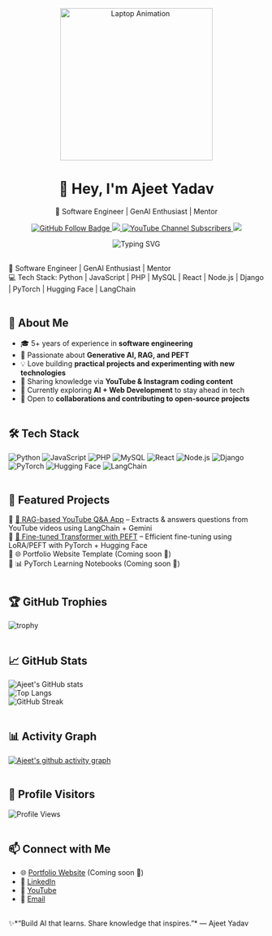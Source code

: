 <p align="center">
  <img src="https://media1.giphy.com/media/v1.Y2lkPTc5MGI3NjExdjNua2xqazNreXh3MW82YWtmYjdtNXdtbnFxeG43N2p5NnhzMTQzdiZlcD12MV9pbnRlcm5hbF9naWZfYnlfaWQmY3Q9Zw/qgQUggAC3Pfv687qPC/giphy.gif" width="300" alt="Laptop Animation">
</p>

<h1 align="center">👋 Hey, I'm Ajeet Yadav</h1>
<p align="center">
  🚀 Software Engineer | GenAI Enthusiast | Mentor  
</p>

<p align="center">
  <a href="https://github.com/AjeetCodes?tab=followers">
    <img src="https://img.shields.io/github/followers/AjeetCodes?label=Follow&style=social" alt="GitHub Follow Badge" />
  </a>
  <a href="https://www.linkedin.com/in/ajeet-yadav-55a0861a0/">
    <img src="https://img.shields.io/badge/LinkedIn-Connect-blue?style=flat&logo=linkedin" />
  </a>
  <a href="https://www.youtube.com/@buildwithajeet">
    <img src="https://img.shields.io/youtube/channel/subscribers/UCQSaJhV7ZwOBEDIPZwYF1lA?style=social" alt="YouTube Channel Subscribers" />
  </a>
  <a href="mailto:ajeetyadav70520300@gmail.com">
    <img src="https://img.shields.io/badge/Email-ajeetyadav70520300%40gmail.com-red?style=flat&logo=gmail&logoColor=white" />
  </a>
</p>

<p align="center">
  <img src="https://readme-typing-svg.herokuapp.com?font=Fira+Code&pause=1200&center=true&vCenter=true&width=440&lines=Building+AI+Apps+that+Learn+from+Data...;Exploring+RAG+%7C+LLMs+%7C+PEFT+%7C+LangChain;Sharing+AI+Knowledge+through+Content!;Keep+Learning.+Keep+Building.+Keep+Inspiring." alt="Typing SVG" />
</p>

<p align="center">
  <img src="https://capsule-render.vercel.app/api?type=rect&color=gradient&height=3" width="100%" height="3px">
</p>
 

🚀 Software Engineer | GenAI Enthusiast | Mentor  
💻 Tech Stack: Python | JavaScript | PHP | MySQL | React | Node.js | Django | PyTorch | Hugging Face | LangChain  

<p align="center">
  <img src="https://capsule-render.vercel.app/api?type=rect&color=gradient&height=3" width="100%" height="3px">
</p>

## 🌟 About Me
- 🎓 5+ years of experience in **software engineering**  
- 🧠 Passionate about **Generative AI, RAG, and PEFT**  
- 💡 Love building **practical projects and experimenting with new technologies**  
- 🎥 Sharing knowledge via **YouTube & Instagram coding content**  
- 🌱 Currently exploring **AI + Web Development** to stay ahead in tech  
- 🤝 Open to **collaborations and contributing to open-source projects**

<p align="center">
  <img src="https://capsule-render.vercel.app/api?type=rect&color=gradient&height=3" width="100%" height="3px">
</p>

## 🛠️ Tech Stack
![Python](https://img.shields.io/badge/-Python-3776AB?style=flat-square&logo=python&logoColor=white)
![JavaScript](https://img.shields.io/badge/-JavaScript-F7DF1E?style=flat-square&logo=javascript&logoColor=black)
![PHP](https://img.shields.io/badge/-PHP-777BB4?style=flat-square&logo=php&logoColor=white)
![MySQL](https://img.shields.io/badge/-MySQL-4479A1?style=flat-square&logo=mysql&logoColor=white)
![React](https://img.shields.io/badge/-React-61DAFB?style=flat-square&logo=react&logoColor=black)
![Node.js](https://img.shields.io/badge/-Node.js-339933?style=flat-square&logo=node.js&logoColor=white)
![Django](https://img.shields.io/badge/-Django-092E20?style=flat-square&logo=django&logoColor=white)
![PyTorch](https://img.shields.io/badge/-PyTorch-EE4C2C?style=flat-square&logo=pytorch&logoColor=white)
![Hugging Face](https://img.shields.io/badge/-HuggingFace-FFD21E?style=flat-square&logo=huggingface&logoColor=black)
![LangChain](https://img.shields.io/badge/-LangChain-1C1C1C?style=flat-square)

<p align="center">
  <img src="https://capsule-render.vercel.app/api?type=rect&color=gradient&height=3" width="100%" height="3px">
</p>

## 📌 Featured Projects
🔹 [🧠 RAG-based YouTube Q&A App](#) – Extracts & answers questions from YouTube videos using LangChain + Gemini  
🔹 [🤖 Fine-tuned Transformer with PEFT](#) – Efficient fine-tuning using LoRA/PEFT with PyTorch + Hugging Face  
🔹 🌐 Portfolio Website Template (Coming soon 🚀)  
🔹 📊 PyTorch Learning Notebooks (Coming soon 📖)  

<p align="center">
  <img src="https://capsule-render.vercel.app/api?type=rect&color=gradient&height=3" width="100%" height="3px">
</p>

## 🏆 GitHub Trophies
![trophy](https://github-profile-trophy.vercel.app/?username=AjeetCodes&theme=tokyonight&no-frame=true&row=1&column=6)

<p align="center">
  <img src="https://capsule-render.vercel.app/api?type=rect&color=gradient&height=3" width="100%" height="3px">
</p>

## 📈 GitHub Stats
![Ajeet's GitHub stats](https://github-readme-stats.vercel.app/api?username=AjeetCodes&show_icons=true&theme=tokyonight)  
![Top Langs](https://github-readme-stats.vercel.app/api/top-langs/?username=AjeetCodes&layout=compact&theme=tokyonight)  
![GitHub Streak](https://github-readme-streak-stats.herokuapp.com/?user=AjeetCodes&theme=tokyonight)  

<p align="center">
  <img src="https://capsule-render.vercel.app/api?type=rect&color=gradient&height=3" width="100%" height="3px">
</p>

## 📊 Activity Graph
[![Ajeet's github activity graph](https://github-readme-activity-graph.vercel.app/graph?username=AjeetCodes&theme=tokyo-night)](https://github.com/ashutosh00710/github-readme-activity-graph)

<p align="center">
  <img src="https://capsule-render.vercel.app/api?type=rect&color=gradient&height=3" width="100%" height="3px">
</p>

## 👀 Profile Visitors
![Profile Views](https://komarev.com/ghpvc/?username=AjeetCodes&label=Visitors&color=blue&style=flat)

<p align="center">
  <img src="https://capsule-render.vercel.app/api?type=rect&color=gradient&height=3" width="100%" height="3px">
</p>

## 📫 Connect with Me
- 🌐 [Portfolio Website](#) (Coming soon 🚀)  
- 💼 [LinkedIn](https://www.linkedin.com/in/ajeet-yadav-55a0861a0/)  
- 🎥 [YouTube](https://www.youtube.com/@buildwithajeet)  
- 📧 [Email](mailto:ajeetyadav70520300@gmail.com)  


<p align="center">
  <img src="https://capsule-render.vercel.app/api?type=rect&color=gradient&height=3" width="100%" height="3px">
</p>
 ✨*“Build AI that learns. Share knowledge that inspires.”*  
 — Ajeet Yadav
<p align="center">
  <img src="https://capsule-render.vercel.app/api?type=rect&color=gradient&height=3" width="100%" height="3px">
</p>

